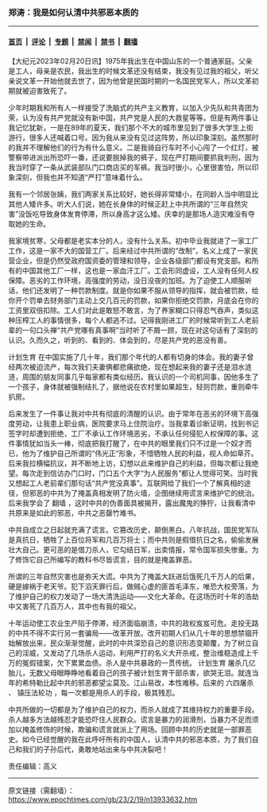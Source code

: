 ### 郑涛：我是如何认清中共邪恶本质的

---

#### [首页](../../../..?n13933632) &nbsp;|&nbsp; [评论](../../../../../epoch-comment?n13933632) &nbsp;|&nbsp; [专题](../../../../../epoch-special?n13933632) &nbsp;|&nbsp; [禁闻](../../../../../epoch-news?n13933632) &nbsp;|&nbsp; [禁书](../../../../../books?n13933632) &nbsp;|&nbsp; [翻墙](https://github.com/gfw-breaker/nogfw/blob/master/README.md?n13933632)


<div class="post_content" id="artbody" itemprop="articleBody">
 <!-- article content begin -->
 <p>
  【大纪元2023年02月20日讯】1975年我出生在中国山东的一个普通家庭。父亲是工人，母亲是农民，我出生的时候文革还没有结束，我没有见过我的祖父，听父亲说文革一开始他就去世了，因为他曾是民国时期的一名国民党军人，所以文革初期就被迫害致死了。
 </p>
 <p>
  少年时期我和所有人一样接受了洗脑式的共产主义教育，以加入少先队和共青团为荣，认为没有共产党就没有新中国，共产党是人民的大救星等等。但是有两件事让我记忆犹新，一是在89年的夏天，我们那个不大的城市里见到了很多大学生上街游行，很多人还喊着口号。因为我从来没有见过这阵势，所以印象深刻。虽然那时的我并不理解他们的行为有什么意义。二是我骑自行车时不小心闯了一个红灯，被警察带进派出所恐吓一番，还说要脱掉我的裤子，现在严打期间要抓我判刑，因为我当时穿了一条从武装部队门口商店买的军裤。我当时很小，心里很害怕，所以印象深刻，但我也并不知道“严打”意味着什么。
 </p>
 <p>
  我有一个邻居张姨，我们两家关系比较好，她长得非常矮小，在同龄人当中明显比其他人矮许多。听大人们说，她在长身体的时候正赶上中共所谓的“三年自然灾害”没饭吃导致身体发育停滞，所以身高才这么矮。庆幸的是那场人造灾难没有夺取她的生命。
 </p>
 <p>
  我家境贫寒，父母都是老实本分的人，没有什么关系。初中毕业我就进了一家工厂工作，这是一家不大的国营工厂。后来经过中共所谓的“改制”，名义上成了一家民营企业，但是仍然受政府国资委的管理和领导，企业各级部门都设有党支部。和所有的中国其他工厂一样，这也是一家血汗工厂。工会形同虚设，工人没有任何人权保障。恶劣的工作环境，高强度的劳动，没日没夜的加班。为了迫使工人顺服听话，他们还发明了一种罚款制度。就是你如果不服从领导的指挥，就会被罚款，给你开个罚单去财务部门主动上交几百元的罚款，如果你拒绝交罚款，月底会在你的工资里双倍扣除。工人们对此是敢怒不敢言，为了养家糊口只得忍气吞声，类似这种压榨工人的事情很多，每个人都逃不过。记得我刚进工厂的时候常听到工人老前辈的一句口头禅“共产党哪有真事啊”当时听了不屑一顾，现在对这句话有了深刻的认识。久而久之，听到的、看到的、体会到的，尽是共产党的恶没有善。
 </p>
 <p>
  <ok href="https://www.epochtimes.com/gb/tag/%E8%AE%A1%E5%88%92%E7%94%9F%E8%82%B2.html">
   计划生育
  </ok>
  在中国实施了几十年，我们那个年代的人都有切身的体会。我的妻子曾经两次被迫流产，每次我们夫妻俩都悲痛欲绝，现在想起来我的妻子还是泪水涟涟，周围的朋友同事几乎每家都有类似经历。我认识的一个司机同事，因他多生了一个孩子，身体就被强制结扎了，据他说在农村里如果超生，轻则罚款，重则牵牛扒房。
 </p>
 <p>
  后来发生了一件事让我对中共有彻底的清醒的认识。由于常年在恶劣的环境下高强度劳动，让我患上职业病，医院要求马上住院治疗。当我拿着诊断证明，找到书记签字时却遭到拒绝，工厂不承认工作环境恶劣，不承认任何侵犯人权保障的事。这件事情犹如当头一棒，彻底把我打醒了，在中共的眼里我们只不过是一个奴才而已，他为了维护自己所谓的“伟光正”形象，不惜牺牲人民的利益，视人命如草芥。后来我拉横幅抗议，并不断地上访，幻想以此来维护自己的利益，但每次都让我绝望。每次走到信访办门口时，门口五个大字“为人民服务”都让人觉得可笑。当时我又想起工人老前辈们那句话“共产党没真事”。互联网给了我们一个了解真相的途径，但邪恶的中共为了掩盖真相发明了防火墙，企图继续用谎言来维护它的统治。后来我学会了
  <ok href="https://www.epochtimes.com/gb/tag/%E7%BF%BB%E5%A2%99.html">
   翻墙
  </ok>
  ，这时中共的伪善面具被揭开，露出魔鬼的狰狞，让我看清中共原来是如此的邪恶，中共之恶罄竹难书。
 </p>
 <p>
  中共自成立之日起就充满了谎言。它篡改历史，颠倒黑白。八年抗战，国民党军队是真抗日，牺牲了上百位将军和几百万将士；而中共则是假借抗日之名，偷偷发展壮大自己。更可恶的是借刀杀人，它勾结日军，出卖情报，常令国军损失惨重。为了修饰它自己所编写的教科书尽皆谎言，目的就是掩盖罪恶。
 </p>
 <p>
  所谓的三年自然灾害也是弥天大谎。中共为了掩盖大跃进后饿死几千万人的后果，硬是嫁祸于老天爷。犯下滔天罪行后，做贼心虚的匪首毛泽东，唯恐大权旁落，为了维护自己的权力发动了一场大清洗运动——文化大革命。在这场历时十年的浩劫中又害死了几百万人，其中也有我的祖父。
 </p>
 <p>
  十年运动使工农业生产陷于停滞，经济面临崩溃，中共的政权岌岌可危。走投无路的中共不得不实行另一套骗局——改革开放。改开初期人们从几十年的思想禁锢开始解放出来，民众渐渐觉醒，此时的中共深恐自己的意识形态变颠覆，为了树立自己的淫威，又发动了几场杀人运动，利用严打的名义大开杀戒，整治维稳造成上千万的冤假错案，欠下累累血债。杀人是中共暴政的一贯传统。
  <ok href="https://www.epochtimes.com/gb/tag/%E8%AE%A1%E5%88%92%E7%94%9F%E8%82%B2.html">
   计划生育
  </ok>
  屠杀几亿胎儿，无数父母眼睁睁地看着自己的孩子被计划生育干部杀害，欲哭无泪。就连当年的希特勒比起中共的邪恶都望尘莫及。江山易改，本性难移。后来的
  <ok href="https://www.epochtimes.com/gb/tag/%E5%85%AD%E5%9B%9B%E5%B1%A0%E6%9D%80.html">
   六四屠杀
  </ok>
  、
  <ok href="https://www.epochtimes.com/gb/tag/%E9%95%87%E5%8E%8B%E6%B3%95%E8%BD%AE%E5%8A%9F.html">
   镇压法轮功
  </ok>
  ，每一次都是用杀人的手段，极其残忍。
 </p>
 <p>
  中共所做的一切都是为了维护自己的权力，而杀人就成了其维持权力的重要手段。杀人越多方法越残忍才能恐吓住人民群众。谎言是暴力的润滑剂，当暴力不足而须加以掩盖修饰的时候，欺骗和谎言就派上了用场。回顾中共的历史就是一部罪恶史。如今已经觉醒的我在此呼吁所有的中国人，认清中共的邪恶本质，为了我们自己和我们的子孙后代，勇敢地站出来与中共决裂吧！
 </p>
 <p>
  责任编辑：高义
 </p>
 <!-- article content end -->
 <div id="below_article_ad">
 </div>
</div>


---

原文链接（需翻墙）：https://www.epochtimes.com/gb/23/2/19/n13933632.htm